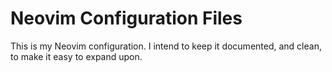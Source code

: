 # Neovim Configuration Files
This is my Neovim configuration. I intend to keep it documented, and clean, to make it easy to expand upon.
